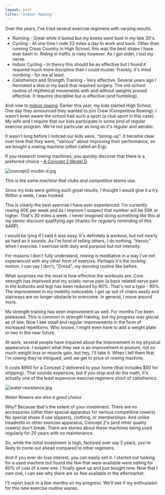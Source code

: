 ```yaml
---
layout: post  
title: 'Indoor Rowing'  
---
```

Over the years, I've tried several exercise regimens with varying results.

  - Running - Great while it lasted but my knees went bust in my late 20's.
  - Cycling - At one time I rode 22 miles a day to work and back. Other than running Cross Country in High School, this was the best shape I have ever been in. Riding in traffic is risky however. As I got older, I lost my nerve.
  - Indoor Cycling - In theory this should be as effective but I found it required much more discipline than I could muster. Frankly, it's mind numbing - for me at least.
  - Calisthenics and Strength Training - Very effective. Several years ago I herniated a disk in my back that required surgery. The old-school routine of rhythmical movements with and without weights proved effective. It requires discipline but is effective (and humbling).

And now to [indoor rowing](http://www.wikiwand.com/en/Indoor_rower). Earlier this year, my kids started High School. One day they announced they wanted to join Crew (Competitive Rowing). I wasn't even aware the school had such a sport (a club sport in this case). My wife and I require that our kids participate in some kind of regular exercise program. We're not particular as long as it's regular and aerobic.

It wasn't long before I noticed our kids were, "toning-up". It became clear over time that they were, "serious" about improving their performance, so we bought a rowing machine (often called an Erg).

If you research rowing machines, you quickly discover that there is a preferred choice - [A Concept 2 Model D](http://www.concept2.com/indoor-rowers/model-d).

![concept2-model-d.jpg](http://mike-ward.net/cdn/images/blog/indoor-rowing/concept2-model-d.jpg) 

*This is the same machine that clubs and competitive teams use.*

Since my kids were getting such great results, I thought I would give it a try. Within a week, I was hooked.

This is clearly the best exercise I have ever experienced. I'm currently rowing 40K per week and as I improve I suspect that number will be 50K or higher. That's 30 miles a week. I never imagined doing something like this at my senior discount qualifying age (thanks for regularly reminding of this AARP).

I would be lying if I said it was easy. It's definitely a workout, but not nearly as hard as it sounds. As I'm fond of telling others, I do nothing, "Heroic" when I exercise. I exercise with duty and purpose but not intensity.  

For reasons I don't fully understand, rowing is meditative in a way I've not experienced with any other form of exercise. Perhaps it's the rocking motion. I can say I don't, "Dread", my morning routine like before.

What surprises me the most is how effective the workouts are. Core strength has improved and my sciatic nerve pain (a back related nerve pain in the buttocks and leg) has been reduced by 90%. That's not a typo - 90%. The improvement in my mobility noticeable. I get up out of chairs easily and stairways are no longer obstacle to overcome. In general, I move around more.

My strength training has seen improvement as well. For months I've been plateaued. This is common in strength training, but my progress was glacial as of late. Now I see small and regular improvements in the form of increased repetitions. Who knows, I might even have to add a weight plate or two in the near future.

At work, several people have inquired about the improvement in my physical appearance. I suspect what they see is an improvement in posture, not so much weight loss or muscle gain, but hey, I'll take it. When I tell them that I'm rowing they're intrigued, until we get to price of rowing machine.

It costs $950 for a Concept 2 delivered to your home (that includes $50 for shipping). That sounds expensive, but if you stop and do the math, it's actually one of the least expensive exercise regimens short of calisthenics.

![water-resistance.jpg](http://mike-ward.net/cdn/images/blog/indoor-rowing/water-resistance.jpg) 

*Water Rowers are also a good choice*

Why? Because that's the extent of your investment. There are no accessories (other than special apparatus for serious competitive rowers). No special shoes (I use slippers), clothing, or memberships. And unlike treadmills or other exercise apparatus, Concept 2's (and other quality rowers) don't break. There are stories about these machines being used regularly for 20 years with no maintenance.

So, while the initial investment is high, factored over say 5 years, you're likely to come out ahead compared to other regimens. 

And if you ever do lose interest, you can easily sell it. I started out looking for a used machine but found the few that were available were selling for 80% of cost of a new one. I finally gave up and just bought new. Now that I own one, I can see why there are so few available in the aftermarket.

I'll report back in a few months on my progress. We'll see if my enthusiasm for this new exercise routine wanes.